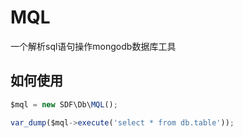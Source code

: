 # MQL
一个解析sql语句操作mongodb数据库工具
## 如何使用
```javascript
$mql = new SDF\Db\MQL();

var_dump($mql->execute('select * from db.table'));
```
